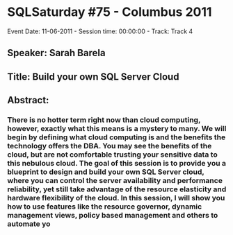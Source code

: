 # SQLSaturday #75 - Columbus 2011
Event Date: 11-06-2011 - Session time: 00:00:00 - Track: Track 4
## Speaker: Sarah Barela
## Title: Build your own SQL Server Cloud
## Abstract:
### There is no hotter term right now than cloud computing, however, exactly what this means is a mystery to many. We will begin by defining what cloud computing is and the benefits the technology offers the DBA. You may see the benefits of the cloud, but are not comfortable trusting your sensitive data to this nebulous cloud. The goal of this session is to provide you a blueprint to design and build your own SQL Server cloud, where you can control the server availability and performance reliability, yet still take advantage of the resource elasticity and hardware flexibility of the cloud.  In this session, I will show you how to use features like the resource governor, dynamic management views, policy based management and others to automate yo
